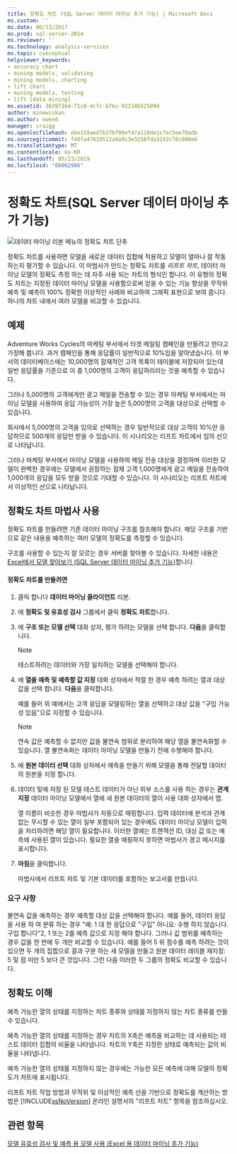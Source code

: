 ```yaml
---
title: 정확도 차트 (SQL Server 데이터 마이닝 추가 기능) | Microsoft Docs
ms.custom: ''
ms.date: 06/13/2017
ms.prod: sql-server-2014
ms.reviewer: ''
ms.technology: analysis-services
ms.topic: conceptual
helpviewer_keywords:
- accuracy chart
- mining models, validating
- mining models, charting
- lift chart
- mining models, testing
- lift [data mining]
ms.assetid: 303973b4-71c0-4cfc-b7bc-92218b52509d
author: minewiskan
ms.author: owend
manager: craigg
ms.openlocfilehash: ebe159aed7b27bf00ef47a110de1c7ec5ee70adb
ms.sourcegitcommit: f40fa47619512a9a9c3e3258fda3242c76c008e6
ms.translationtype: MT
ms.contentlocale: ko-KR
ms.lasthandoff: 05/23/2019
ms.locfileid: "66062986"
---
```

# <a name="accuracy-chart-sql-server-data-mining-add-ins"></a>정확도 차트(SQL Server 데이터 마이닝 추가 기능)
  ![데이터 마이닝 리본 메뉴의 정확도 차트 단추](media/dmc-accchart.gif "데이터 마이닝 리본의 정확도 차트 단추")  
  
 정확도 차트를 사용하면 모델을 새로운 데이터 집합에 적용하고 모델이 얼마나 잘 작동하는지 평가할 수 있습니다. 이 마법사가 만드는 정확도 차트를 *리프트 차트*, 데이터 마이닝 모델의 정확도 측정 하는 데 자주 사용 되는 차트의 형식인 합니다. 이 유형의 정확도 차트는 지정된 데이터 마이닝 모델을 사용함으로써 얻을 수 있는 기능 향상을 무작위 예측 및 예측이 100% 정확한 이상적인 사례와 비교하여 그래픽 표현으로 보여 줍니다. 하나의 차트 내에서 여러 모델을 비교할 수 있습니다.  
  
## <a name="example"></a>예제  
 Adventure Works Cycles의 마케팅 부서에서 타겟 메일링 캠페인을 만들려고 한다고 가정해 봅니다. 과거 캠페인을 통해 응답률이 일반적으로 10%임을 알아냈습니다. 이 부서의 데이터베이스에는 10,000명의 잠재적인 고객 목록이 테이블에 저장되어 있는데 일반 응답률을 기준으로 이 중 1,000명의 고객이 응답하리라는 것을 예측할 수 있습니다.  
  
 그러나 5,000명의 고객에게만 광고 메일을 전송할 수 있는 경우 마케팅 부서에서는 마이닝 모델을 사용하여 응답 가능성이 가장 높은 5,000명의 고객을 대상으로 선택할 수 있습니다.  
  
 회사에서 5,000명의 고객을 임의로 선택하는 경우 일반적으로 대상 고객의 10%만 응답하므로 500개의 응답만 받을 수 있습니다. 이 시나리오는 리프트 차트에서 임의 선으로 나타납니다.  
  
 그러나 마케팅 부서에서 마이닝 모델을 사용하여 메일 전송 대상을 결정하며 이러한 모델이 완벽한 경우에는 모델에서 권장하는 잠재 고객 1,000명에게 광고 메일을 전송하여 1,000개의 응답을 모두 받을 것으로 기대할 수 있습니다. 이 시나리오는 리프트 차트에서 이상적인 선으로 나타납니다.  
  
## <a name="using-the-accuracy-chart-wizard"></a>정확도 차트 마법사 사용  
 정확도 차트를 만들려면 기존 데이터 마이닝 구조를 참조해야 합니다. 해당 구조를 기반으로 같은 내용을 예측하는 여러 모델의 정확도를 측정할 수 있습니다.  
  
 구조를 사용할 수 있는지 잘 모르는 경우 서버를 찾아볼 수 있습니다. 자세한 내용은 [Excel에서 모델 찾아보기 &#40;SQL Server 데이터 마이닝 추가 기능&#41;](browsing-models-in-excel-sql-server-data-mining-add-ins.md)합니다.  
  
#### <a name="to-create-an-accuracy-chart"></a>정확도 차트를 만들려면  
  
1.  클릭 합니다 **데이터 마이닝 클라이언트** 리본.  
  
2.  에 **정확도 및 유효성 검사** 그룹에서 클릭 **정확도 차트**합니다.  
  
3.  에 **구조 또는 모델 선택** 대화 상자, 평가 하려는 모델을 선택 합니다. **다음**을 클릭합니다.  
  
    > [!NOTE]  
    >  테스트하려는 데이터와 가장 일치하는 모델을 선택해야 합니다.  
  
4.  에 **열을 예측 및 예측할 값 지정** 대화 상자에서 적절 한 경우 예측 하려는 열과 대상 값을 선택 합니다. **다음**을 클릭합니다.  
  
     예를 들어 위 예에서는 고객 응답을 모델링하는 열을 선택하고 대상 값을 "구입 가능성 있음"으로 지정할 수 있습니다.  
  
    > [!NOTE]  
    >  연속 값은 예측할 수 없지만 값을 불연속 범위로 분리하여 해당 열을 불연속화할 수 있습니다. 열 불연속화는 데이터 마이닝 모델을 만들기 전에 수행해야 합니다.  
  
5.  에 **원본 데이터 선택** 대화 상자에서 예측을 만들기 위해 모델을 통해 전달할 데이터의 원본을 지정 합니다.  
  
6.  데이터 및에 저장 된 모델 테스트 데이터가 아닌 외부 소스를 사용 하는 경우는 **관계 지정** 데이터 마이닝 모델에서 열에 새 원본 데이터의 열이 사용 대화 상자에서 맵.  
  
     열 이름이 비슷한 경우 마법사가 자동으로 매핑합니다. 입력 데이터에 분석과 관계없는 무시할 수 있는 열이 일부 포함되어 있는 경우에도 데이터 마이닝 모델이 입력을 처리하려면 해당 열이 필요합니다. 이러한 열에는 트랜잭션 ID, 대상 값 또는 예측에 사용된 열이 있습니다. 필요한 열을 매핑하지 못하면 마법사가 경고 메시지를 표시합니다.  
  
7.  **마침**을 클릭합니다.  
  
     마법사에서 리프트 차트 및 기본 데이터를 포함하는 보고서를 만듭니다.  
  
### <a name="requirements"></a>요구 사항  
 불연속 값을 예측하는 경우 예측할 대상 값을 선택해야 합니다. 예를 들어, 데이터 응답을 사용 하 여 분류 하는 경우 "예: 1 대 한 응답으로 "구입" 아니요: 수행 하지 않습니다. 구입 합니다"2, 1 또는 2를 예측 값으로 지정 해야 합니다. 그러나 값 범위를 예측하는 경우 값을 한 번에 두 개만 비교할 수 있습니다. 예를 들어 5 위 점수를 예측 하려는 것이 있으면 두 개의 집합으로 결과 구분 하는 새 모델을 만들고 원본 데이터 레이블 재지정: 5 및 점 미만 5 보다 큰 것입니다. 그런 다음 이러한 두 그룹의 정확도 비교할 수 있습니다.  
  
## <a name="understanding-accuracy"></a>정확도 이해  
 예측 가능한 열의 상태를 지정하는 차트 종류와 상태를 지정하지 않는 차트 종류를 만들 수 있습니다.  
  
 예측 가능한 열의 상태를 지정하는 경우 차트의 X축은 예측을 비교하는 데 사용되는 테스트 데이터 집합의 비율을 나타냅니다. 차트의 Y축은 지정한 상태로 예측되는 값의 비율을 나타냅니다.  
  
 예측 가능한 열의 상태를 지정하지 않는 경우에는 가능한 모든 예측에 대해 모델의 정확도가 차트에 표시됩니다.  
  
 리프트 차트 작업 방법과 무작위 및 이상적인 예측 선을 기반으로 정확도를 계산하는 방법은 [!INCLUDE[ssNoVersion](../includes/ssnoversion-md.md)] 온라인 설명서의 "리프트 차트" 항목을 참조하십시오.  
  
## <a name="see-also"></a>관련 항목  
 [모델 유효성 검사 및 예측 용 모델 사용 &#40;Excel 용 데이터 마이닝 추가 기능&#41;](validating-models-and-using-models-for-prediction-data-mining-add-ins-for-excel.md)  
  
  
